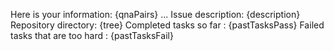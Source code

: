 Here is your information:
{qnaPairs}
...
Issue description: {description}
Repository directory: {tree}
Completed tasks so far : {pastTasksPass}
Failed tasks that are too hard : {pastTasksFail}